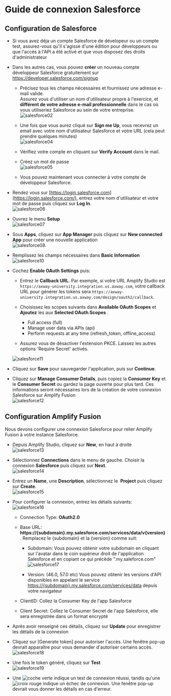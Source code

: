 # Guide de connexion Salesforce

## Configuration de Salesforce

- Si vous avez déja un compte Salesforce de dévelopeur ou un compte test, assurez-vous qu'il s'agisse d'une édition pour développeurs ou que l'accès à l'API a été activé et que vous disposez des droits d'administrateur
- Dans les autres cas, vous pouvez **créer** un nouveau compte développeur Salesforce gratuitement sur <https://developer.salesforce.com/signup>
  - Précisez tous les champs nécessaires et fournissez une adresse e-mail valide. \
  Assurez vous d'utiliser un nom d'utilisateur propre à l'exercice, et **différent de votre adresse e-mail professionnelle** dans le cas où vous utiliseriez Salesforce au sein de votre entreprise. \
  ![salesforce02](../assets/salesforce-connection/salesforce02.png)

  - Une fois que vous aurez cliqué sur **Sign me Up**, vous recevrez un email avec votre nom d'utilisateur Salesforce et votre URL (cela peut prendre quelques minutes) \
  ![salesforce04](../assets/salesforce-connection/salesforce04.png)

  - Vérifiez votre compte en cliquant sur **Verify Account** dans le mail.

  - Créez un mot de passe \
  ![salesforce05](../assets/salesforce-connection/salesforce05.png)

  - Vous pouvez maintenant vous connecter à votre compte de développeur Salesforce.

- Rendez vous sur [https://login.salesforce.com](https://login.salesforce.com/),  entrez votre nom d'utilisateur et votre mot de passe puis cliquez sur **Log In**. \
  ![salesforce06](../assets/salesforce-connection/salesforce06.png)

- Ouvrez le menu **Setup** \
  ![salesforce07](../assets/salesforce-connection/salesforce07.png)

- Sous **Apps**, cliquez sur **App Manager** puis cliquez sur  **New connected App** pour créer une nouvelle application \
  ![salesforce08](../assets/salesforce-connection/salesforce09.png).

- Remplissez les champs nécessaires dans **Basic Information** \
  ![salesforce10](../assets/salesforce-connection/salesforce10.png)

- Cochez  **Enable OAuth Settings** puis:
  - Entrez le **Callback URL**. Par exemple, si votre URL Amplify Studio est `https://axway-university.integration.us.axway.com`, votre callback URL pour générer les tokens sera `https://axway-university.integration.us.axway.com/design/oauth2/callback`.
  - Choisissez les scopes suivants dans **Available OAuth Scopes** et **Ajoutez** les aux **Selected OAuth Scopes** .
    - Full access (full)
    - Manage user data via APIs (api)
    - Perform requests at any time (refresh_token, offline_access)

  - Assurez vous de désactiver l'extension PKCE. Laissez les autres options 'Require Secret' activés.

  ![salesforce11](../assets/salesforce-connection/salesforce11.png)

- Cliquez sur **Save** pour sauvegarder l'application, puis sur **Continue**.

- Cliquez sur **Manage Consumer Details**, puis copiez la **Consumer Key** et le  **Consumer Secret** ou gardez la page ouverte pour plus tard. Ces informations seront nécessaires lors de la création de votre connexion Salesforce sur Amplify Fusion \
  ![salesforce12](../assets/salesforce-connection/salesforce12.png)

## Configuration Amplify Fusion

Nous devons configurer une connexion Salesforce pour relier Amplify Fusion à votre instance Salesforce. 

- Depuis Amplify Studio, cliquez sur **New**, en haut à droite \
![salesforce13](../assets/salesforce-connection/salesforce13.png)

- Sélectionnez **Connections** dans le menu de gauche. Choisir la connexion **Salesforce** puis cliquez sur **Next**. \
![salesforce14](../assets/salesforce-connection/salesforce14.png)

- Entrez un **Name**, une **Description**, sélectionnez le  **Project** puis cliquez sur **Create**. \
![salesforce15](../assets/salesforce-connection/salesforce15.png)

- Pour configurer la connexion, entrez les détails suivants:\
![salesforce16](../assets/salesforce-connection/salesforce16.png)

  - Connection Type: **OAuth2.0** 

  - Base URL:  **https://{subdomain}.my.salesforce.com/services/data/v{version}**. Remplacez le {subdomain} et la {version} comme suit: 

    - Subdomain: Vous pouvez obtenir votre subdomain en cliquant sur l'avatar dans le coin supérieur droit de l'application Salesforce et en copiant ce qui précède ".my.saleforce.com"
      ![salesforce17](../assets/salesforce-connection/salesforce17.png)

    - Version: (46.0, 57.0 etc)  Vous pouvez obtenir les versions d'API disponibles en appelant le service <https://{subdomain}.my.salesforce.com/services/data> depuis votre navigateur

  - ClientID: Collez la Consumer Key de l'app Salesforce
  - Client Secret: Collez le Consumer Secret de l'app Salesforce, elle sera enregistrée dans un format encrypté

- Après avoir renseigné ces détails, cliquez sur **Update** pour enregistrer les détails de la connexion 

- Cliquez sur [Generate token] pour autoriser l'accès. Une fenêtre pop-up devrait apparaître pour vous demander d'autoriser certains accès. \
![salesforce18](../assets/salesforce-connection/salesforce18.png)

- Une fois le token généré, cliquez sur **Test** \
![salesforce19](../assets/salesforce-connection/salesforce19.png)

- Une ![coche verte](../assets/salesforce-connection/test-greencheck.png) indique un test de connexion réussi, tandis qu'une ![croix rouge](../assets/salesforce-connection/test-redmark.png) indique un échec de connexion. Une fenêtre pop-up devrait vous donner les détails en cas d'erreur.
